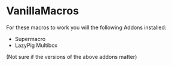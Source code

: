 # VanillaMacros

For these macros to work you will the following Addons installed:

- Supermacro
- LazyPig Multibox

(Not sure if the versions of the above addons matter)